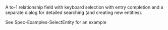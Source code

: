 A to-1 relationship field with keyboard selection with entry completion and a separate dialog for detailed searching (and creating new entities).

See Spec-Examples-SelectEntity for an example

